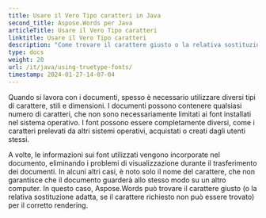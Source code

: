```yaml
---
title: Usare il Vero Tipo caratteri in Java
second_title: Aspose.Words per Java
articleTitle: Usare il Vero Tipo caratteri
linktitle: Usare il Vero Tipo caratteri
description: "Come trovare il carattere giusto o la relativa sostituzione adatta, se il carattere richiesto non può essere trovato, per il corretto rendering utilizzando Aspose.Words per Java."
type: docs
weight: 20
url: /it/java/using-truetype-fonts/
timestamp: 2024-01-27-14-07-04
---
```


Quando si lavora con i documenti, spesso è necessario utilizzare diversi tipi di carattere, stili e dimensioni. I documenti possono contenere qualsiasi numero di caratteri, che non sono necessariamente limitati ai font installati nel sistema operativo. I font possono essere completamente diversi, come i caratteri prelevati da altri sistemi operativi, acquistati o creati dagli utenti stessi.

A volte, le informazioni sui font utilizzati vengono incorporate nel documento, eliminando i problemi di visualizzazione durante il trasferimento dei documenti. In alcuni altri casi, è noto solo il nome del carattere, che non garantisce che il documento guarderà allo stesso modo su un altro computer. In questo caso, Aspose.Words può trovare il carattere giusto (o la relativa sostituzione adatta, se il carattere richiesto non può essere trovato) per il corretto rendering.
